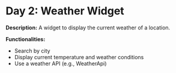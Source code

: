 # Day 2: Weather Widget

**Description:** A widget to display the current weather of a location.

**Functionalities:**

- Search by city
- Display current temperature and weather conditions
- Use a weather API (e.g., WeatherApi)